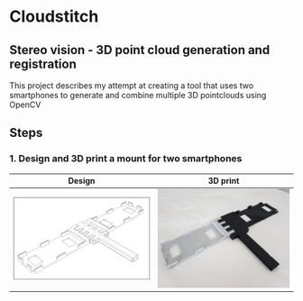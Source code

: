 # Cloudstitch
## Stereo vision - 3D point cloud generation and registration

This project describes my attempt at creating a tool that uses two smartphones to generate and combine multiple 3D pointclouds using OpenCV


## Steps
### 1.  Design and 3D print a mount for two smartphones
<!-- <img src="https://github.com/sverrirhd/Stereo-vision-and-3D-registration/raw/main/Images/3D%20design.png" alt="drawing" width="450"/>
<img src="https://github.com/sverrirhd/Stereo-vision-and-3D-registration/raw/main/Images/Printed.png" alt="drawing" width="450"/>
 -->
Design             |  3D print
:-------------------------:|:-------------------------:
<img src="https://github.com/sverrirhd/Stereo-vision-and-3D-registration/raw/main/Images/3D%20design.png" alt="drawing" width="450"/>  |  <img src="https://github.com/sverrirhd/Stereo-vision-and-3D-registration/raw/main/Images/Printed.png" alt="drawing" width="450"/>
